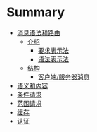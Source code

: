 # Summary

- [消息语法和路由](rfc7230/README.md)
    - [介绍](rfc7230/Introduction/README.md)
        - [要求表示法](rfc7230/Introduction/Requirements_Notation.md)
        - [语法表示法](rfc7230/Introduction/Syntax_Notation.md)
    - [结构](rfc7230/Architecture/README.md)
        - [客户端/服务器消息](rfc7230/Architecture/Client_Server_Messaging.md)
- [语义和内容]()
- [条件请求]()
- [范围请求]()
- [缓存]()
- [认证]()